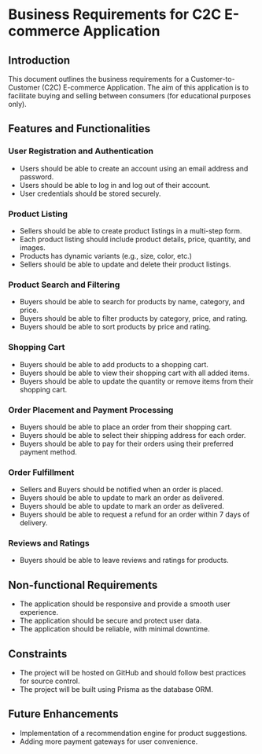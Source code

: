 # Business Requirements for C2C E-commerce Application

## Introduction

This document outlines the business requirements for a Customer-to-Customer (C2C) E-commerce Application. The aim of this application is to facilitate buying and selling between consumers (for educational purposes only).

## Features and Functionalities

### User Registration and Authentication

- Users should be able to create an account using an email address and password.
- Users should be able to log in and log out of their account.
- User credentials should be stored securely.

### Product Listing

- Sellers should be able to create product listings in a multi-step form.
- Each product listing should include product details, price, quantity, and images.
- Products has dynamic variants (e.g., size, color, etc.)
- Sellers should be able to update and delete their product listings.

### Product Search and Filtering

- Buyers should be able to search for products by name, category, and price.
- Buyers should be able to filter products by category, price, and rating.
- Buyers should be able to sort products by price and rating.

### Shopping Cart

- Buyers should be able to add products to a shopping cart.
- Buyers should be able to view their shopping cart with all added items.
- Buyers should be able to update the quantity or remove items from their shopping cart.

### Order Placement and Payment Processing

- Buyers should be able to place an order from their shopping cart.
- Buyers should be able to select their shipping address for each order.
- Buyers should be able to pay for their orders using their preferred payment method.

### Order Fulfillment

- Sellers and Buyers should be notified when an order is placed.
- Buyers should be able to update to mark an order as delivered.
- Buyers should be able to update to mark an order as delivered.
- Buyers should be able to request a refund for an order within 7 days of delivery.

### Reviews and Ratings

- Buyers should be able to leave reviews and ratings for products.

## Non-functional Requirements

- The application should be responsive and provide a smooth user experience.
- The application should be secure and protect user data.
- The application should be reliable, with minimal downtime.

## Constraints

- The project will be hosted on GitHub and should follow best practices for source control.
- The project will be built using Prisma as the database ORM.

## Future Enhancements

- Implementation of a recommendation engine for product suggestions.
- Adding more payment gateways for user convenience.
